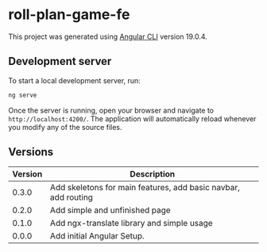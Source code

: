 # roll-plan-game-fe

This project was generated using [Angular CLI](https://github.com/angular/angular-cli) version 19.0.4.

## Development server

To start a local development server, run:

```bash
ng serve
```

Once the server is running, open your browser and navigate to `http://localhost:4200/`. The application will automatically reload whenever you modify any of the source files.

## Versions

| Version | Description                                                    |
|---------|----------------------------------------------------------------|
| 0.3.0   | Add skeletons for main features, add basic navbar, add routing |
| 0.2.0   | Add simple and unfinished page                                 |
| 0.1.0   | Add ngx-translate library and simple usage                     |
| 0.0.0   | Add initial Angular Setup.                                     |

